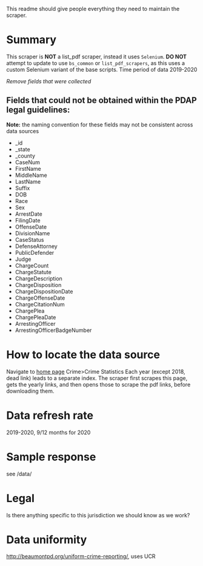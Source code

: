 This readme should give people everything they need to maintain the scraper.

# Summary

This scraper is **NOT** a list_pdf scraper, instead it uses `Selenium`. **DO NOT** attempt to update to use `bs_common` or `list_pdf_scrapers`, as this uses a custom Selenium variant of the base scripts.
Time period of data 2019-2020

_Remove fields that were collected_
## Fields that could not be obtained within the PDAP legal guidelines:
**Note:** the naming convention for these fields may not be consistent across data sources
* _id
* _state
* _county
* CaseNum
* FirstName
* MiddleName
* LastName
* Suffix
* DOB
* Race
* Sex
* ArrestDate
* FilingDate
* OffenseDate
* DivisionName
* CaseStatus
* DefenseAttorney
* PublicDefender
* Judge
* ChargeCount
* ChargeStatute
* ChargeDescription
* ChargeDisposition
* ChargeDispositionDate
* ChargeOffenseDate
* ChargeCitationNum
* ChargePlea
* ChargePleaDate
* ArrestingOfficer
* ArrestingOfficerBadgeNumber

# How to locate the data source
Navigate to [home page](http://beaumontpd.org/)
Crime>Crime Statistics
Each year (except 2018, dead link) leads to a separate index. The scraper first scrapes this page, gets the yearly links, and then opens those to scrape the pdf links, before downloading them.

# Data refresh rate
2019-2020, 9/12 months for 2020

# Sample response
see /data/


# Legal
Is there anything specific to this jurisdiction we should know as we work?

# Data uniformity
http://beaumontpd.org/uniform-crime-reporting/, uses UCR
